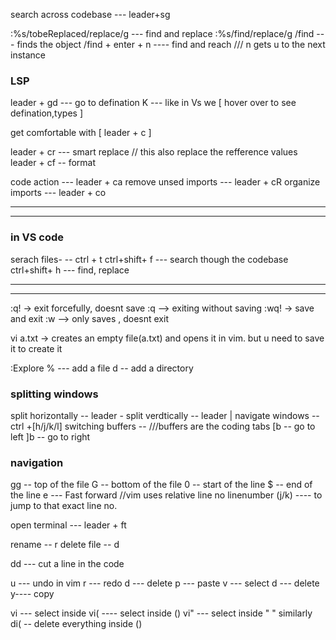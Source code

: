 search across codebase --- leader+sg

:%s/tobeReplaced/replace/g --- find and replace 
:%s/find/replace/g
/find --- finds the object
/find + enter + n ---- find and reach /// n gets u to the next instance 

### LSP
leader + gd --- go to defination 
K --- like in Vs we [ hover over  to see defination,types ]

get comfortable with [ leader + c ]

leader + cr --- smart replace // this also replace the refference values
leader + cf -- format

code action --- leader + ca
remove unsed imports --- leader + cR
organize imports --- leader + co

------------------------
---------------------------------------
### in VS code 
serach files- -- ctrl + t
ctrl+shift+ f --- search though the codebase
ctrl+shift+ h --- find, replace 

--------------------
--------------------

:q!  -> exit forcefully, doesnt save 
:q --> exiting without saving
:wq! -> save and exit 
:w --> only saves , doesnt exit

vi a.txt -> creates an empty file(a.txt) and opens it in vim. but u need to save it to create it 

:Explore
% --- add a file
d -- add a directory

### splitting windows
split horizontally -- leader -
split verdtically -- leader |
navigate windows -- ctrl +[h/j/k/l]
switching buffers --   ///buffers are the coding tabs 
[b -- go to left
]b -- go to right 

### navigation
gg -- top of the file 
G -- bottom of the file 
0 -- start of the line 
$ -- end of the line 
e --- Fast forward 
//vim uses relative line no
linenumber (j/k) ---- to jump to that exact line no.

open terminal --- leader + ft 

rename -- r
delete file -- d

dd --- cut  a line in the code

u --- undo in vim
r --- redo 
d --- delete
p --- paste
v --- select 
d --- delete
y---- copy

vi --- select inside 
vi( ---- select inside ()
vi" --- select inside " "
similarly 
di( -- delete everything inside ()




